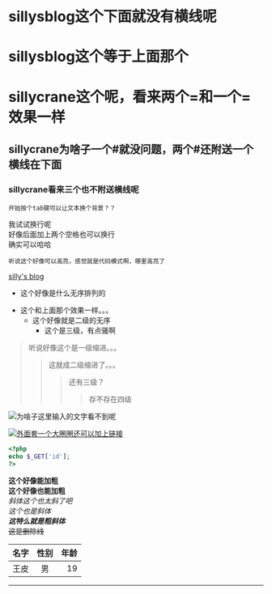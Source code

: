 # sillysblog这个下面就没有横线呢 #



sillysblog这个等于上面那个
=



sillycrane这个呢，看来两个=和一个=效果一样
==




## sillycrane为啥子一个#就没问题，两个#还附送一个横线在下面 ##




### sillycrane看来三个也不附送横线呢 ###




	开始按个tab键可以让文本换个背景？？




我试试换行呢<br>
好像后面加上两个空格也可以换行  
确实可以哈哈




`听说这个好像可以高亮，感觉就是代码模式啊，哪里高亮了`
<br>




[silly's blog](http://1127.74.53.113 "这里面好像是可以悬停什么东西的")
<br>



* 这个好像是什么无序排列的
- 这个和上面那个效果一样。。。
	* 这个好像就是二级的无序
		* 这个是三级，有点骚啊




>听说好像这个是一级缩进。。。
>>这就成二级缩进了。。。
>>>还有三级？
>>>>存不存在四级




![为啥子这里输入的文字看不到呢](https://offlintab.firefoxchina.cn/static/img/search/baidu_web.png "这里也可以悬停点什么东西在这儿")




[![外面套一个大圈圈还可以加上链接](https://offlintab.firefoxchina.cn/static/img/search/baidu_web.png "指向我自己的博客吧")](http://112.74.53.113/)

```php
<?php  
echo $_GET['id'];   
?>
```




**这个好像能加粗**<br>
__这个好像也能加粗__<br>
*斜体这个也太斜了吧*<br>
_这个也是斜体_<br>
***这特么就是粗斜体***<br>
~~这是删除线~~<br>



|名字|性别|年龄|
|---|:-:|-:|
|王皮|男|19|



---